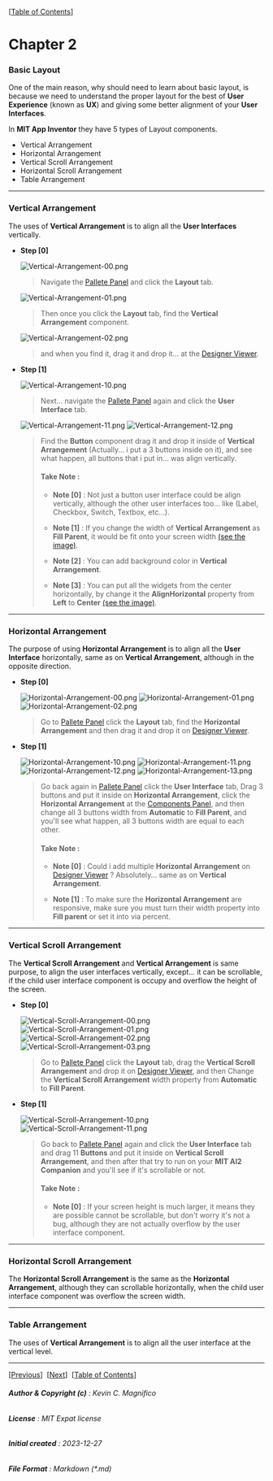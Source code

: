 [[Table of Contents](Index.md#tblcontents)]

# Chapter 2

### Basic Layout

One of the main reason, why should need to learn about basic layout, is because we need to understand the proper layout for the best of **User Experience** (known as **UX**) and giving some better alignment of your **User Interfaces**.

In **MIT App Inventor** they have 5 types of Layout components.

  * Vertical Arrangement
  * Horizontal Arrangement
  * Vertical Scroll Arrangement
  * Horizontal Scroll Arrangement
  * Table Arrangement

---

### Vertical Arrangement

The uses of **Vertical Arrangement** is to align all the **User Interfaces** vertically.

* **Step [0]**

    ![Vertical-Arrangement-00.png](assets//Chapter-2//Vertical-Arrangement-00.png)

    > Navigate the [Pallete Panel](assets//Common//Pallete-Panel.png) and click the **Layout** tab.

    ![Vertical-Arrangement-01.png](assets//Chapter-2//Vertical-Arrangement-01.png)

    > Then once you click the **Layout** tab, find the **Vertical Arrangement** component.

    ![Vertical-Arrangement-02.png](assets//Chapter-2//Vertical-Arrangement-02.png)
    
    > and when you find it, drag it and drop it... at the [Designer Viewer](assets//Common//Designer-Viewer.png).

* **Step [1]**

    ![Vertical-Arrangement-10.png](assets//Chapter-2//Vertical-Arrangement-10.png)

    > Next... navigate the [Pallete Panel](assets//Common//Pallete-Panel.png) again and click the **User Interface** tab.

    ![Vertical-Arrangement-11.png](assets//Chapter-2//Vertical-Arrangement-11.png)
    ![Vertical-Arrangement-12.png](assets//Chapter-2//Vertical-Arrangement-12.png)

    > Find the **Button** component drag it and drop it inside of **Vertical Arrangement** (Actually... i put a 3 buttons inside on it), and see what happen, all buttons that i put in... was align vertically.
    > 
    > #### Take Note :
    > 
    > * **Note [0]** : Not just a button user interface could be align vertically, although the other user interfaces too... like (Label, Checkbox, Switch, Textbox, etc...).
    >
    > * **Note [1]** : If you change the width of **Vertical Arrangement** as **Fill Parent**, it would be fit onto your screen width [(see the image)](assets//Common//Fill-parent.png).
    >
    > * **Note [2]** : You can add background color in **Vertical Arrangement**.
    >
    > * **Note [3]** : You can put all the widgets from the center horizontally, by change it the **AlignHorizontal** property from **Left** to **Center**  [(see the image)](assets//Common//AlignHorizontal-Center.png).

---

### Horizontal Arrangement

The purpose of using **Horizontal Arrangement** is to align all the **User Interface** horizontally, same as on **Vertical Arrangement**, although in the opposite direction.

* **Step [0]**

    ![Horizontal-Arrangement-00.png](assets//Chapter-2//Horizontal-Arrangement-00.png)
    ![Horizontal-Arrangement-01.png](assets//Chapter-2//Horizontal-Arrangement-01.png)
    ![Horizontal-Arrangement-02.png](assets//Chapter-2//Horizontal-Arrangement-02.png)

    > Go to [Pallete Panel](assets//Common//Pallete-Panel.png) click the **Layout** tab, find the **Horizontal Arrangement** and then drag it and drop it on [Designer Viewer](assets//Common//Designer-Viewer.png).

* **Step [1]**

    ![Horizontal-Arrangement-10.png](assets//Chapter-2//Horizontal-Arrangement-10.png)
    ![Horizontal-Arrangement-11.png](assets//Chapter-2//Horizontal-Arrangement-11.png)
    ![Horizontal-Arrangement-12.png](assets//Chapter-2//Horizontal-Arrangement-12.png)
    ![Horizontal-Arrangement-13.png](assets//Chapter-2//Horizontal-Arrangement-13.png)

    > Go back again in [Pallete Panel](assets//Common//Pallete-Panel.png) click the **User Interface** tab, Drag 3 buttons and put it inside on **Horizontal Arrangement**, click the **Horizontal Arrangement** at the [Components Panel](assets//Common//Components-Panel.png), and then change all 3 buttons width from **Automatic** to **Fill Parent**, and you'll see what happen, all 3 buttons width are equal to each other.
    >
    > #### Take Note :
    > 
    > * **Note [0]** : Could i add multiple **Horizontal Arrangement** on [Designer Viewer](assets//Common//Designer-Viewer.png) ? Absolutely... same as on **Vertical Arrangement**.
    >
    > * **Note [1]** : To make sure the **Horizontal Arrangement** are responsive, make sure you must turn their width property into **Fill parent** or set it into via percent.

---

### Vertical Scroll Arrangement

The **Vertical Scroll Arrangement** and **Vertical Arrangement** is same purpose, to align the user interfaces vertically, except... it can be scrollable, if the child user interface component is occupy and overflow the height of the screen.

* **Step [0]**

    ![Vertical-Scroll-Arrangement-00.png](assets//Chapter-2//Vertical-Scroll-Arrangement-00.png)
    ![Vertical-Scroll-Arrangement-01.png](assets//Chapter-2//Vertical-Scroll-Arrangement-01.png)
    ![Vertical-Scroll-Arrangement-02.png](assets//Chapter-2//Vertical-Scroll-Arrangement-02.png)
    ![Vertical-Scroll-Arrangement-03.png](assets//Chapter-2//Vertical-Scroll-Arrangement-03.png)

    > Go to [Pallete Panel](assets//Common//Pallete-Panel.png) click the **Layout** tab, drag the **Vertical Scroll Arrangement** and drop it on [Designer Viewer](assets//Common//Designer-Viewer.png), and then Change the **Vertical Scroll Arrangement** width property from **Automatic** to **Fill Parent**.

* **Step [1]**

    ![Vertical-Scroll-Arrangement-10.png](assets//Chapter-2//Vertical-Scroll-Arrangement-10.png)
    ![Vertical-Scroll-Arrangement-11.png](assets//Chapter-2//Vertical-Scroll-Arrangement-11.png)

    > Go back to [Pallete Panel](assets//Common//Pallete-Panel.png) again and click the **User Interface** tab and drag 11 **Buttons** and put it inside on **Vertical Scroll Arrangement**, and then after that try to run on your **MIT AI2 Companion** and you'll see if it's scrollable or not.
    >
    > #### Take Note :
    > 
    > * **Note [0]** : If your screen height is much larger, it means they are possible cannot be scrollable, but don't worry it's not a bug, although they are not actually overflow by the user interface component.

---

### Horizontal Scroll Arrangement

The **Horizontal Scroll Arrangement** is the same as the **Horizontal Arrangement**, although they can scrollable horizontally, when the child user interface component was overflow the screen width.

---

### Table Arrangement

The uses of **Vertical Arrangement** is to align all the user interface at the vertical level.

---

[[Previous](Chapter-1.md)]&nbsp;&nbsp;[[Next](Chapter-3.md)]&nbsp;&nbsp;[[Table of Contents](Index.md#tblcontents)]

###### **Author & Copyright (c)** : Kevin C. Magnifico

###### **License** : MIT Expat license

###### **Initial created** : 2023-12-27

###### **File Format** : Markdown (*.md)
